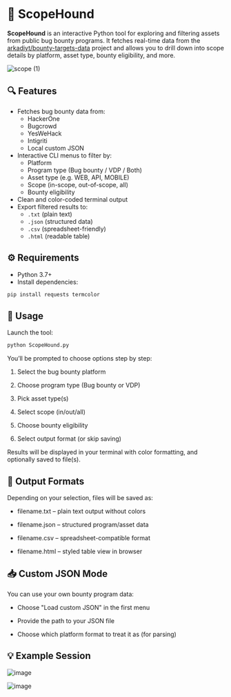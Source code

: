 # 🐾 ScopeHound

**ScopeHound** is an interactive Python tool for exploring and filtering assets from public bug bounty programs. It fetches real-time data from the [arkadiyt/bounty-targets-data](https://github.com/arkadiyt/bounty-targets-data) project and allows you to drill down into scope details by platform, asset type, bounty eligibility, and more.

![scope (1)](https://github.com/user-attachments/assets/14bc215c-08ae-4301-96a7-859fbf86cca1)

## 🔍 Features

- Fetches bug bounty data from:
  - HackerOne
  - Bugcrowd
  - YesWeHack
  - Intigriti
  - Local custom JSON
- Interactive CLI menus to filter by:
  - Platform
  - Program type (Bug bounty / VDP / Both)
  - Asset type (e.g. WEB, API, MOBILE)
  - Scope (in-scope, out-of-scope, all)
  - Bounty eligibility
- Clean and color-coded terminal output
- Export filtered results to:
  - `.txt` (plain text)
  - `.json` (structured data)
  - `.csv` (spreadsheet-friendly)
  - `.html` (readable table)

## ⚙️ Requirements

- Python 3.7+
- Install dependencies:

```bash
pip install requests termcolor
```

## 🚀 Usage
Launch the tool:

```bash
python ScopeHound.py
```
You’ll be prompted to choose options step by step:

1. Select the bug bounty platform

2. Choose program type (Bug bounty or VDP)

3. Pick asset type(s)

4. Select scope (in/out/all)

5. Choose bounty eligibility

6. Select output format (or skip saving)

Results will be displayed in your terminal with color formatting, and optionally saved to file(s).

## 📂 Output Formats
Depending on your selection, files will be saved as:

- filename.txt – plain text output without colors

- filename.json – structured program/asset data

- filename.csv – spreadsheet-compatible format

- filename.html – styled table view in browser

## 📥 Custom JSON Mode
You can use your own bounty program data:

- Choose "Load custom JSON" in the first menu

- Provide the path to your JSON file

- Choose which platform format to treat it as (for parsing)

## 💡 Example Session

![image](https://github.com/user-attachments/assets/37c5a9c2-d246-4689-8ddb-9b728f114bfa)

![image](https://github.com/user-attachments/assets/f2841878-1859-4d64-9044-89fa969c6210)

